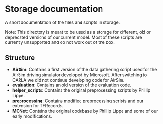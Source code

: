 # Storage documentation
A short documentation of the files and scripts in storage.

Note: This directory is meant to be used as a storage for different, old or deprecated versions of our current model. Most of these scripts are currently unsupported and do not work out of the box.

## Structure
 - **AirSim**: Contains a first version of the data gathering script used for the AirSim driving simulator developed by Microsoft. After switching to CARLA we did not continue developing code for AirSim.
 - **evaluation**: Contains an old version of the evaluation code.
 - **helper_scripts**: Contains the original preprocessing scripts by Phillip Lippe.
 - **preprocessing**: Contains modified preprocessing scripts and our extension for TFRecords.
 - **MCNet**: Contains the original codebase by Phillip Lippe and some of our early modifications.

